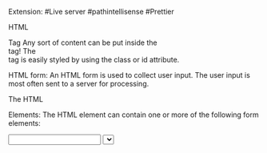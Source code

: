 Extension:
#Live server
#pathintellisense
#Prettier

<!-- <div>  -->

HTML <div> Tag
Any sort of content can be put inside the <div> tag!
The <div> tag is easily styled by using the class or id attribute.

<!-- HTML  <form>-->

HTML form:
An HTML form is used to collect user input. The user input is most often sent to a server for processing.

The HTML <form> Elements:
The HTML <form> element can contain one or more of the following form elements:

<input>
<label>
<select>
<textarea>
<button>
<fieldset>
<legend>
<form></form>

<!-- <input> -->

#The <input> Element:
-->An <input> element can be displayed in many ways, depending on the type attribute.
-->Here are some examples:
Type Description:

<input type="text"> Displays a single-line text input field
<input type="radio"> Displays a radio button (for selecting one of many choices)
<input type="checkbox"> Displays a checkbox (for selecting zero or more of many choices)
<input type="submit"> Displays a submit button (for submitting the form)
<input type="button"> Displays a clickable button

<!-- <label> -->

The <label> Element:
-->The <label> tag defines a label for many form elements.
-->The <label> element is useful for screen-reader users, because the screen-reader will read out loud the label when the user focuses on the input element.
-->The for attribute of the <label> tag should be equal to the id attribute of the <input> element to bind them together.

<!-- type="checkbox" -->

Checkboxes:
The <input type="checkbox"> defines a checkbox.

<!--Button  -->

The Submit Button:
-->The <input type="submit"> defines a button for submitting the form data to a form-handler.
-->The form-handler is specified in the form's action attribute.

The Name Attribute for <input>
-->If the name attribute is omitted, the value of the input field will not be sent at all.

<!-- <textarea> -->

The <textarea> Element:
The <textarea> element defines a multi-line input field (a text area):
<textarea name="message" rows="10" cols="30">
The cat was playing in the garden.
</textarea>
-->The rows attribute specifies the visible number of lines in a text area.
-->The cols attribute specifies the visible width of a text area.

<!--<fieldset>  -->

The <fieldset> and <legend> Elements
-->The <fieldset> element is used to group related data in a form.

-->The <legend> element defines a caption for the <fieldset> element.
